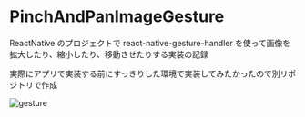 # PinchAndPanImageGesture

ReactNative のプロジェクトで react-native-gesture-handler を使って画像を拡大したり、縮小したり、移動させたりする実装の記録

実際にアプリで実装する前にすっきりした環境で実装してみたかったので別リポジトリで作成

![gesture](https://user-images.githubusercontent.com/52064725/112741500-573ce200-8fc1-11eb-8dc7-f8440e38f21c.gif)
